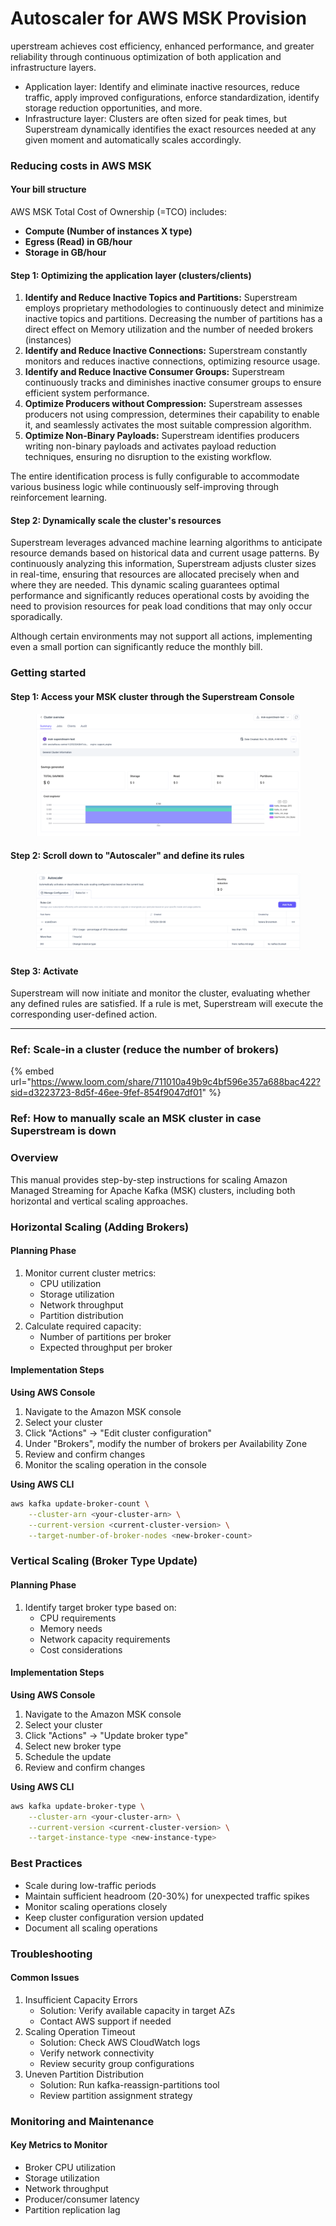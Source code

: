 # Autoscaler for AWS MSK Provision

uperstream achieves cost efficiency, enhanced performance, and greater reliability through continuous optimization of both application and infrastructure layers.

* Application layer: Identify and eliminate inactive resources, reduce traffic, apply improved configurations, enforce standardization, identify storage reduction opportunities, and more.
* Infrastructure layer: Clusters are often sized for peak times, but Superstream dynamically identifies the exact resources needed at any given moment and automatically scales accordingly.

### Reducing costs in AWS MSK

#### Your bill structure

AWS MSK Total Cost of Ownership (=TCO) includes:

* **Compute (Number of instances X type)**
* **Egress (Read) in GB/hour**
* **Storage in GB/hour**

#### Step 1: Optimizing the application layer (clusters/clients)

1. **Identify and Reduce Inactive Topics and Partitions:** Superstream employs proprietary methodologies to continuously detect and minimize inactive topics and partitions. Decreasing the number of partitions has a direct effect on Memory utilization and the number of needed brokers (instances)
2. **Identify and Reduce Inactive Connections:** Superstream constantly monitors and reduces inactive connections, optimizing resource usage.
3. **Identify and Reduce Inactive Consumer Groups:** Superstream continuously tracks and diminishes inactive consumer groups to ensure efficient system performance.
4. **Optimize Producers without Compression:** Superstream assesses producers not using compression, determines their capability to enable it, and seamlessly activates the most suitable compression algorithm.
5. **Optimize Non-Binary Payloads:** Superstream identifies producers writing non-binary payloads and activates payload reduction techniques, ensuring no disruption to the existing workflow.

The entire identification process is fully configurable to accommodate various business logic while continuously self-improving through reinforcement learning.&#x20;

#### Step 2: Dynamically scale the cluster's resources

Superstream leverages advanced machine learning algorithms to anticipate resource demands based on historical data and current usage patterns. By continuously analyzing this information, Superstream adjusts cluster sizes in real-time, ensuring that resources are allocated precisely when and where they are needed. This dynamic scaling guarantees optimal performance and significantly reduces operational costs by avoiding the need to provision resources for peak load conditions that may only occur sporadically.

Although certain environments may not support all actions, implementing even a small portion can significantly reduce the monthly bill.

### Getting started

#### Step 1: Access your MSK cluster through the Superstream Console

<figure><img src="../.gitbook/assets/Screenshot 2024-12-16 at 13.07.36.png" alt=""><figcaption></figcaption></figure>

#### Step 2: Scroll down to "Autoscaler" and define its rules

<figure><img src="../.gitbook/assets/Screenshot 2024-12-16 at 13.08.54.png" alt=""><figcaption></figcaption></figure>

#### Step 3: Activate

Superstream will now initiate and monitor the cluster, evaluating whether any defined rules are satisfied. If a rule is met, Superstream will execute the corresponding user-defined action.

***

### Ref: Scale-in a cluster (reduce the number of brokers)

{% embed url="https://www.loom.com/share/711010a49b9c4bf596e357a688bac422?sid=d3223723-8d5f-46ee-9fef-854f9047df01" %}

### Ref: How to manually scale an MSK cluster in case Superstream is down

### Overview

This manual provides step-by-step instructions for scaling Amazon Managed Streaming for Apache Kafka (MSK) clusters, including both horizontal and vertical scaling approaches.

### Horizontal Scaling (Adding Brokers)

#### Planning Phase

1. Monitor current cluster metrics:
   * CPU utilization
   * Storage utilization
   * Network throughput
   * Partition distribution
2. Calculate required capacity:
   * Number of partitions per broker
   * Expected throughput per broker

#### Implementation Steps

**Using AWS Console**

1. Navigate to the Amazon MSK console
2. Select your cluster
3. Click "Actions" → "Edit cluster configuration"
4. Under "Brokers", modify the number of brokers per Availability Zone
5. Review and confirm changes
6. Monitor the scaling operation in the console

**Using AWS CLI**

```bash
aws kafka update-broker-count \
    --cluster-arn <your-cluster-arn> \
    --current-version <current-cluster-version> \
    --target-number-of-broker-nodes <new-broker-count>
```

### Vertical Scaling (Broker Type Update)

#### Planning Phase

1. Identify target broker type based on:
   * CPU requirements
   * Memory needs
   * Network capacity requirements
   * Cost considerations

#### Implementation Steps

**Using AWS Console**

1. Navigate to the Amazon MSK console
2. Select your cluster
3. Click "Actions" → "Update broker type"
4. Select new broker type
5. Schedule the update
6. Review and confirm changes

**Using AWS CLI**

```bash
aws kafka update-broker-type \
    --cluster-arn <your-cluster-arn> \
    --current-version <current-cluster-version> \
    --target-instance-type <new-instance-type>
```

### Best Practices

* Scale during low-traffic periods
* Maintain sufficient headroom (20-30%) for unexpected traffic spikes
* Monitor scaling operations closely
* Keep cluster configuration version updated
* Document all scaling operations

### Troubleshooting

#### Common Issues

1. Insufficient Capacity Errors
   * Solution: Verify available capacity in target AZs
   * Contact AWS support if needed
2. Scaling Operation Timeout
   * Solution: Check AWS CloudWatch logs
   * Verify network connectivity
   * Review security group configurations
3. Uneven Partition Distribution
   * Solution: Run kafka-reassign-partitions tool
   * Review partition assignment strategy

### Monitoring and Maintenance

#### Key Metrics to Monitor

* Broker CPU utilization
* Storage utilization
* Network throughput
* Producer/consumer latency
* Partition replication lag

